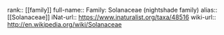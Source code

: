 

rank:: [[family]]
full-name:: Family: Solanaceae (nightshade family)
alias:: [[Solanaceae]]
iNat-url:: https://www.inaturalist.org/taxa/48516
wiki-url:: http://en.wikipedia.org/wiki/Solanaceae